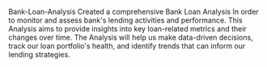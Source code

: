 Bank-Loan-Analysis
Created a comprehensive Bank Loan Analysis In order to monitor and assess bank's lending activities and performance. This Analysis aims to provide insights into key loan-related metrics and their changes over time. The Analysis will help us make data-driven decisions, track our loan portfolio's health, and identify trends that can inform our lending strategies.
